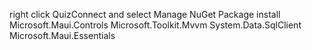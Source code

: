 right click QuizConnect and select Manage NuGet Package
install
Microsoft.Maui.Controls
Microsoft.Toolkit.Mvvm
System.Data.SqlClient
Microsoft.Maui.Essentials
